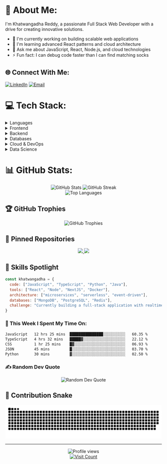# 💫 About Me:
I'm Khatwangadha Reddy, a passionate Full Stack Web Developer with a drive for creating innovative solutions.
- 🔭 I'm currently working on building scalable web applications
- 🌱 I'm learning advanced React patterns and cloud architecture
- 💬 Ask me about JavaScript, React, Node.js, and cloud technologies
- ⚡ Fun fact: I can debug code faster than I can find matching socks

## 🌐 Connect With Me:
[![LinkedIn](https://img.shields.io/badge/LinkedIn-%230077B5.svg?logo=linkedin&logoColor=white)](https://linkedin.com/in/khatwangadarreddy) [![Email](https://img.shields.io/badge/Email-D14836?logo=gmail&logoColor=white)](mailto:khatwangadhareddy@gmail.com)

# 💻 Tech Stack:
<details>
  <summary>Languages</summary>
  
  ![JavaScript](https://img.shields.io/badge/javascript-%23323330.svg?style=for-the-badge&logo=javascript&logoColor=%23F7DF1E) ![TypeScript](https://img.shields.io/badge/typescript-%23007ACC.svg?style=for-the-badge&logo=typescript&logoColor=white) ![Python](https://img.shields.io/badge/python-3670A0?style=for-the-badge&logo=python&logoColor=ffdd54) ![Java](https://img.shields.io/badge/java-%23ED8B00.svg?style=for-the-badge&logo=openjdk&logoColor=white) ![C](https://img.shields.io/badge/c-%2300599C.svg?style=for-the-badge&logo=c&logoColor=white) ![C++](https://img.shields.io/badge/c++-%2300599C.svg?style=for-the-badge&logo=c%2B%2B&logoColor=white) ![HTML5](https://img.shields.io/badge/html5-%23E34F26.svg?style=for-the-badge&logo=html5&logoColor=white) ![CSS3](https://img.shields.io/badge/css3-%231572B6.svg?style=for-the-badge&logo=css3&logoColor=white) ![GraphQL](https://img.shields.io/badge/-GraphQL-E10098?style=for-the-badge&logo=graphql&logoColor=white)
</details>

<details>
  <summary>Frontend</summary>
  
  ![React](https://img.shields.io/badge/react-%2320232a.svg?style=for-the-badge&logo=react&logoColor=%2361DAFB) ![Next JS](https://img.shields.io/badge/Next-black?style=for-the-badge&logo=next.js&logoColor=white) ![Redux](https://img.shields.io/badge/redux-%23593d88.svg?style=for-the-badge&logo=redux&logoColor=white) ![React Router](https://img.shields.io/badge/React_Router-CA4245?style=for-the-badge&logo=react-router&logoColor=white) ![React Hook Form](https://img.shields.io/badge/React%20Hook%20Form-%23EC5990.svg?style=for-the-badge&logo=reacthookform&logoColor=white) ![TailwindCSS](https://img.shields.io/badge/tailwindcss-%2338B2AC.svg?style=for-the-badge&logo=tailwind-css&logoColor=white) ![Three js](https://img.shields.io/badge/threejs-black?style=for-the-badge&logo=three.js&logoColor=white) ![Vite](https://img.shields.io/badge/vite-%23646CFF.svg?style=for-the-badge&logo=vite&logoColor=white)
</details>

<details>
  <summary>Backend</summary>
  
  ![NodeJS](https://img.shields.io/badge/node.js-6DA55F?style=for-the-badge&logo=node.js&logoColor=white) ![Nodemon](https://img.shields.io/badge/NODEMON-%23323330.svg?style=for-the-badge&logo=nodemon&logoColor=%BBDEAD) ![Socket.io](https://img.shields.io/badge/Socket.io-black?style=for-the-badge&logo=socket.io&badgeColor=010101) ![Pug](https://img.shields.io/badge/Pug-FFF?style=for-the-badge&logo=pug&logoColor=A86454)
</details>

<details>
  <summary>Databases</summary>
  
  ![MongoDB](https://img.shields.io/badge/MongoDB-%234ea94b.svg?style=for-the-badge&logo=mongodb&logoColor=white) ![MySQL](https://img.shields.io/badge/mysql-4479A1.svg?style=for-the-badge&logo=mysql&logoColor=white) ![Postgres](https://img.shields.io/badge/postgres-%23316192.svg?style=for-the-badge&logo=postgresql&logoColor=white) ![Redis](https://img.shields.io/badge/redis-%23DD0031.svg?style=for-the-badge&logo=redis&logoColor=white) ![AmazonDynamoDB](https://img.shields.io/badge/Amazon%20DynamoDB-4053D6?style=for-the-badge&logo=Amazon%20DynamoDB&logoColor=white)
</details>

<details>
  <summary>Cloud & DevOps</summary>
  
  ![AWS](https://img.shields.io/badge/AWS-%23FF9900.svg?style=for-the-badge&logo=amazon-aws&logoColor=white) ![Google Cloud](https://img.shields.io/badge/GoogleCloud-%234285F4.svg?style=for-the-badge&logo=google-cloud&logoColor=white) ![Firebase](https://img.shields.io/badge/firebase-%23039BE5.svg?style=for-the-badge&logo=firebase) ![Docker](https://img.shields.io/badge/docker-%230db7ed.svg?style=for-the-badge&logo=docker&logoColor=white)
</details>

<details>
  <summary>Data Science</summary>
  
  ![NumPy](https://img.shields.io/badge/numpy-%23013243.svg?style=for-the-badge&logo=numpy&logoColor=white) ![Pandas](https://img.shields.io/badge/pandas-%23150458.svg?style=for-the-badge&logo=pandas&logoColor=white)
</details>

# 📊 GitHub Stats:

<div align="center">
  <img src="https://github-readme-stats.vercel.app/api?username=Khatwangadhareddy&theme=radical&hide_border=false&include_all_commits=true&count_private=true" width="48%" alt="GitHub Stats"/>
  <img src="https://github-readme-streak-stats.herokuapp.com/?user=Khatwangadhareddy&theme=radical&hide_border=false" width="48%" alt="GitHub Streak"/>
</div>

<div align="center">
  <img src="https://github-readme-stats.vercel.app/api/top-langs/?username=Khatwangadhareddy&theme=radical&hide_border=false&include_all_commits=true&count_private=true&layout=compact" width="48%" alt="Top Languages"/>
</div>

## 🏆 GitHub Trophies
<div align="center">
  <img src="https://github-profile-trophy.vercel.app/?username=Khatwangadhareddy&theme=radical&no-frame=true&no-bg=false&margin-w=4&row=1" alt="GitHub Trophies"/>
</div>

## 📌 Pinned Repositories
<div align="center">
  <a href="https://github.com/Khatwangadhareddy/your-repo-1">
    <img src="https://github-readme-stats.vercel.app/api/pin/?username=Khatwangadhareddy&repo=your-repo-1&theme=radical" />
  </a>
  <a href="https://github.com/Khatwangadhareddy/your-repo-2">
    <img src="https://github-readme-stats.vercel.app/api/pin/?username=Khatwangadhareddy&repo=your-repo-2&theme=radical" />
  </a>
</div>

## 🌟 Skills Spotlight
```javascript
const khatwangadha = {
  code: ["JavaScript", "TypeScript", "Python", "Java"],
  tools: ["React", "Node", "NextJS", "Docker"],
  architecture: ["microservices", "serverless", "event-driven"],
  databases: ["MongoDB", "PostgreSQL", "Redis"],
  challenge: "Currently building a full-stack application with realtime features"
}
```

### 🧠 This Week I Spent My Time On:
<!--START_SECTION:waka-->
```text
JavaScript   12 hrs 25 mins  ███████████████░░░░░░░░░░   60.35 % 
TypeScript   4 hrs 32 mins   █████▓░░░░░░░░░░░░░░░░░░░   22.12 % 
CSS          1 hr 25 mins    █▓░░░░░░░░░░░░░░░░░░░░░░░   06.93 % 
JSON         45 mins         █░░░░░░░░░░░░░░░░░░░░░░░░   03.70 % 
Python       30 mins         ▓░░░░░░░░░░░░░░░░░░░░░░░░   02.50 % 
```
<!--END_SECTION:waka-->

### ✍️ Random Dev Quote
<div align="center">
  <img src="https://quotes-github-readme.vercel.app/api?type=horizontal&theme=radical" alt="Random Dev Quote"/>
</div>

## 🐍 Contribution Snake
<div align="center">
  <picture>
    <source media="(prefers-color-scheme: dark)" srcset="https://github.com/Khatwangadhareddy/Khatwangadhareddy/blob/output/github-snake-dark.svg" />
    <source media="(prefers-color-scheme: light)" srcset="https://github.com/Khatwangadhareddy/Khatwangadhareddy/blob/output/github-snake.svg" />
    <img alt="github-snake" src="https://github.com/Khatwangadhareddy/Khatwangadhareddy/blob/output/github-snake-dark.svg" />
  </picture>
</div>

---
<div align="center">
  <img src="https://komarev.com/ghpvc/?username=Khatwangadhareddy&style=flat-square&color=blueviolet" alt="Profile views"/>
  <br>
  <a href="https://visitcount.itsvg.in">
    <img src="https://visitcount.itsvg.in/api?id=Khatwangadhareddy&icon=0&color=0" alt="Visit Count"/>
  </a>
</div>
